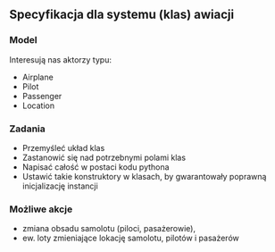 ## Specyfikacja dla systemu (klas) awiacji

### Model
Interesują nas aktorzy typu: 

- Airplane
- Pilot
- Passenger
- Location

### Zadania
- Przemyśleć układ klas
- Zastanowić się nad potrzebnymi polami klas
- Napisać całość w postaci kodu pythona
- Ustawić takie konstruktory w klasach, by gwarantowały poprawną inicjalizację instancji


### Możliwe akcje

- zmiana obsadu samolotu (piloci, pasażerowie), 
- ew. loty zmieniające lokację samolotu, pilotów i pasażerów
